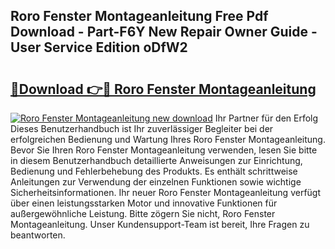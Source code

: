 ## Roro Fenster Montageanleitung Free Pdf Download - Part-F6Y New Repair Owner Guide - User Service Edition oDfW2

# <h2><a href="http://df7l1gi.blite.top/?on=Roro+Fenster+Montageanleitung">🔗Download 👉🔴 Roro Fenster Montageanleitung</a></h2>

[![Roro Fenster Montageanleitung new download](https://i.imgur.com/lujVjoI.png)](http://df7l1gi.blite.top/?on=Roro+Fenster+Montageanleitung)
Ihr Partner für den Erfolg Dieses Benutzerhandbuch ist Ihr zuverlässiger Begleiter bei der erfolgreichen Bedienung und Wartung Ihres Roro Fenster Montageanleitung. Bevor Sie Ihren Roro Fenster Montageanleitung verwenden, lesen Sie bitte in diesem Benutzerhandbuch detaillierte Anweisungen zur Einrichtung, Bedienung und Fehlerbehebung des Produkts. Es enthält schrittweise Anleitungen zur Verwendung der einzelnen Funktionen sowie wichtige Sicherheitsinformationen. Ihr neuer Roro Fenster Montageanleitung verfügt über einen leistungsstarken Motor und innovative Funktionen für außergewöhnliche Leistung. Bitte zögern Sie nicht, Roro Fenster Montageanleitung. Unser Kundensupport-Team ist bereit, Ihre Fragen zu beantworten.
